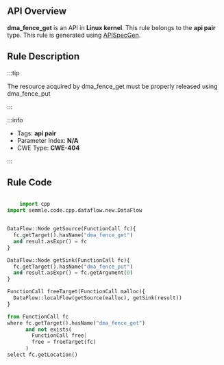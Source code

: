 ---
---


## API Overview
**dma_fence_get** is an API in **Linux kernel**. This rule belongs to the **api pair** type. This rule is generated using [APISpecGen](../../tools/APISpecGen).
## Rule Description

:::tip

The resource acquired by dma_fence_get must be properly released using dma_fence_put

:::

:::info

- Tags: **api pair**
- Parameter Index: **N/A**
- CWE Type: **CWE-404**

:::

## Rule Code
```python

    import cpp
import semmle.code.cpp.dataflow.new.DataFlow


DataFlow::Node getSource(FunctionCall fc){
  fc.getTarget().hasName("dma_fence_get")
  and result.asExpr() = fc
}

DataFlow::Node getSink(FunctionCall fc){
  fc.getTarget().hasName("dma_fence_put")
  and result.asExpr() = fc.getArgument(0)
}

FunctionCall freeTarget(FunctionCall malloc){
  DataFlow::localFlow(getSource(malloc), getSink(result))
}

from FunctionCall fc
where fc.getTarget().hasName("dma_fence_get")
      and not exists(
        FunctionCall free| 
        free = freeTarget(fc)
      )
select fc.getLocation()

    
```